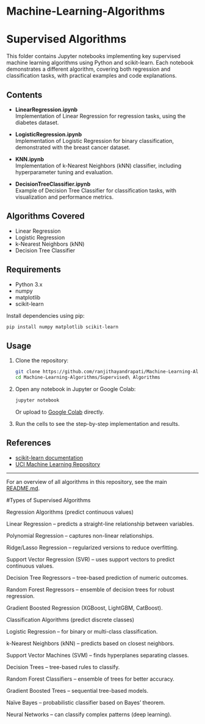 # Machine-Learning-Algorithms

# Supervised Algorithms

This folder contains Jupyter notebooks implementing key supervised machine learning algorithms using Python and scikit-learn. Each notebook demonstrates a different algorithm, covering both regression and classification tasks, with practical examples and code explanations.

## Contents

- **LinearRegression.ipynb**  
  Implementation of Linear Regression for regression tasks, using the diabetes dataset.

- **LogisticRegression.ipynb**  
  Implementation of Logistic Regression for binary classification, demonstrated with the breast cancer dataset.

- **KNN.ipynb**  
  Implementation of k-Nearest Neighbors (kNN) classifier, including hyperparameter tuning and evaluation.

- **DecisionTreeClassifier.ipynb**  
  Example of Decision Tree Classifier for classification tasks, with visualization and performance metrics.

## Algorithms Covered

- Linear Regression
- Logistic Regression
- k-Nearest Neighbors (kNN)
- Decision Tree Classifier

## Requirements

- Python 3.x
- numpy
- matplotlib
- scikit-learn

Install dependencies using pip:

```bash
pip install numpy matplotlib scikit-learn
```

## Usage

1. Clone the repository:
    ```bash
    git clone https://github.com/ranjithayandrapati/Machine-Learning-Algorithms.git
    cd Machine-Learning-Algorithms/Supervised\ Algorithms
    ```

2. Open any notebook in Jupyter or Google Colab:
    ```bash
    jupyter notebook
    ```
   Or upload to [Google Colab](https://colab.research.google.com/) directly.

3. Run the cells to see the step-by-step implementation and results.

## References

- [scikit-learn documentation](https://scikit-learn.org/stable/documentation.html)
- [UCI Machine Learning Repository](https://archive.ics.uci.edu/ml/index.php)

---

For an overview of all algorithms in this repository, see the main [README.md](../README.md).


#Types of Supervised Algorithms

 Regression Algorithms (predict continuous values)

Linear Regression – predicts a straight-line relationship between variables.

Polynomial Regression – captures non-linear relationships.

Ridge/Lasso Regression – regularized versions to reduce overfitting.

Support Vector Regression (SVR) – uses support vectors to predict continuous values.

Decision Tree Regressors – tree-based prediction of numeric outcomes.

Random Forest Regressors – ensemble of decision trees for robust regression.

Gradient Boosted Regression (XGBoost, LightGBM, CatBoost).

Classification Algorithms (predict discrete classes)

Logistic Regression – for binary or multi-class classification.

k-Nearest Neighbors (kNN) – predicts based on closest neighbors.

Support Vector Machines (SVM) – finds hyperplanes separating classes.

Decision Trees – tree-based rules to classify.

Random Forest Classifiers – ensemble of trees for better accuracy.

Gradient Boosted Trees – sequential tree-based models.

Naïve Bayes – probabilistic classifier based on Bayes’ theorem.

Neural Networks – can classify complex patterns (deep learning).
